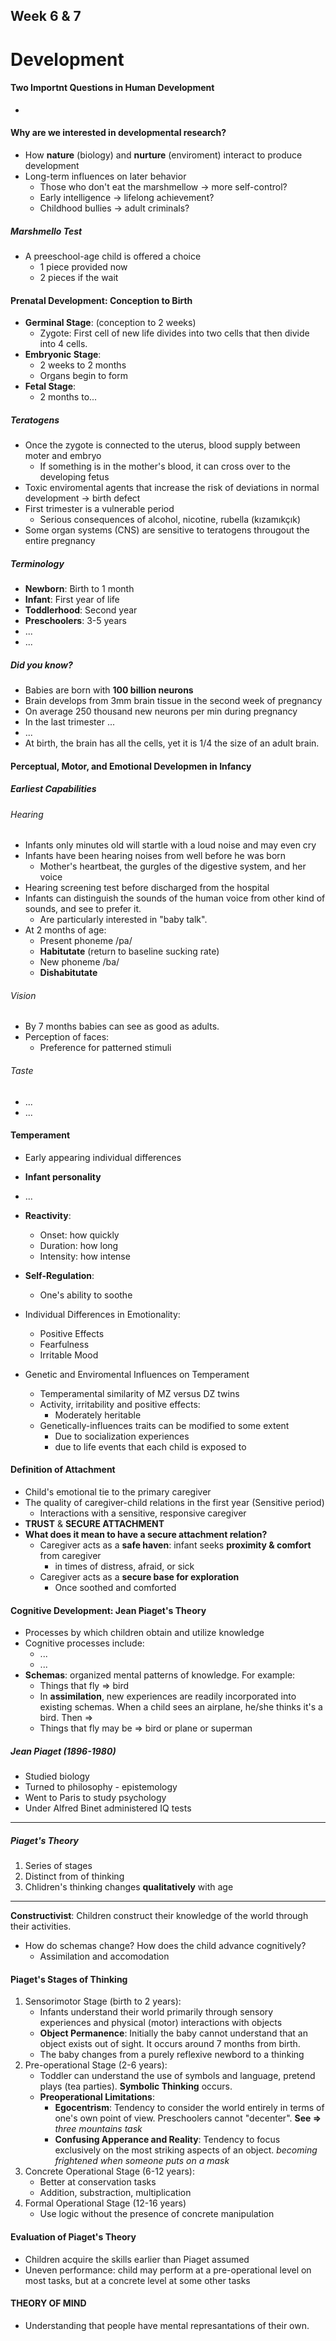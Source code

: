 ## Week 6 & 7
# Development

#### Two Importnt Questions in Human Development
- 

#### Why are we interested in developmental research?
- How **nature** (biology) and **nurture** (enviroment) interact to produce development
- Long-term influences on later behavior
    - Those who don't eat the marshmellow -> more self-control?
    - Early intelligence -> lifelong achievement?
    - Childhood bullies -> adult criminals?
##### Marshmello Test
- A preeschool-age child is offered a choice
    - 1 piece provided now
    - 2 pieces if the wait

#### Prenatal Development: Conception to Birth
- **Germinal Stage**: (conception to 2 weeks)
    - Zygote: First cell of new life divides into two cells that then divide into 4 cells.
- **Embryonic Stage**:
    - 2 weeks to 2 months
    - Organs begin to form
- **Fetal Stage**:
    - 2 months to...

##### Teratogens
- Once the zygote is connected to the uterus, blood supply between moter and embryo
    - If something is in the mother's blood, it can cross over to the developing fetus
- Toxic enviromental agents that increase the risk of deviations in normal development -> birth defect
- First trimester is a vulnerable period
    - Serious consequences of alcohol, nicotine, rubella (kızamıkçık)
- Some organ systems (CNS) are sensitive to teratogens througout the entire pregnancy

##### Terminology
- **Newborn**: Birth to 1 month
- **Infant**: First year of life
- **Toddlerhood**: Second year
- **Preschoolers**: 3-5 years
- ...
- ...

##### Did you know?
- Babies are born with **100 billion neurons**
- Brain develops from 3mm brain tissue in the second week of pregnancy
- On average 250 thousand new neurons per min during pregnancy
- In the last trimester ...
- ...
- At birth, the brain has all the cells, yet it is 1/4 the size of an adult brain.

#### Perceptual, Motor, and Emotional Developmen in Infancy
##### Earliest Capabilities
###### Hearing
- Infants only minutes old will startle with a loud noise and may even cry
- Infants have been hearing noises from well before he was born
    - Mother's heartbeat, the gurgles of the digestive system, and her voice
- Hearing screening test before discharged from the hospital
- Infants can distinguish the sounds of the human voice from other kind of sounds, and see to prefer it.
    - Are particularly interested in "baby talk".
- At 2 months of age:
    - Present phoneme /pa/
    - **Habitutate** (return to baseline sucking rate)
    - New phoneme /ba/
    - **Dishabitutate**
###### Vision
- By 7 months babies can see as good as adults.
- Perception of faces:
    - Preference for patterned stimuli
###### Taste
- ...
- ...

#### Temperament
- Early appearing individual differences
- **Infant personality**
- ...

- **Reactivity**:
    - Onset: how quickly
    - Duration: how long
    - Intensity: how intense
- **Self-Regulation**:
    - One's ability to soothe
- Individual Differences in Emotionality:
    - Positive Effects
    - Fearfulness
    - Irritable Mood
- Genetic and Enviromental Influences on Temperament
    - Temperamental similarity of MZ versus DZ twins
    - Activity, irritability and positive effects:
        - Moderately heritable
    - Genetically-influences traits can be modified to some extent
        - Due to socialization experiences
        - due to life events that each child is exposed to

#### Definition of Attachment
- Child's emotional tie to the primary caregiver
- The quality of caregiver-child relations in the first year (Sensitive period)
    - Interactions with a sensitive, responsive caregiver 
- **TRUST** & **SECURE ATTACHMENT**
- **What does it mean to have a secure attachment relation?**
    - Caregiver acts as a **safe haven**: infant seeks **proximity & comfort** from caregiver
        - in times of distress, afraid, or sick
    - Caregiver acts as a **secure base for exploration**
        - Once soothed and comforted

#### Cognitive Development: Jean Piaget's Theory
- Processes by which children obtain and utilize knowledge
- Cognitive processes include:
    - ...
    - ...
- **Schemas**: organized mental patterns of knowledge. For example:
    - Things that fly => bird
    - In **assimilation**, new experiences are readily incorporated into existing schemas. When a child sees an airplane, he/she thinks it's a bird. Then =>
    - Things that fly may be => bird or plane or superman

##### Jean Piaget (1896-1980)
- Studied biology
- Turned to philosophy - epistemology
- Went to Paris to study psychology
- Under Alfred Binet administered IQ tests
---
##### Piaget's Theory
1. Series of stages
2. Distinct from of thinking
3. Chlidren's thinking changes **qualitatively** with age
---
**Constructivist**: Children construct their knowledge of the world through their activities.

- How do schemas change? How does the child advance cognitively?
    - Assimilation and accomodation

#### Piaget's Stages of Thinking
1. Sensorimotor Stage (birth to 2 years):
    - Infants understand their world primarily through sensory experiences and physical (motor) interactions with objects
    - **Object Permanence**: Initially the baby cannot understand that an object exists out of sight. It occurs around 7 months from birth.
    - The baby changes from a purely reflexive newbord to a thinking
2. Pre-operational Stage (2-6 years):
    - Toddler can understand the use of symbols and language, pretend plays (tea parties). **Symbolic Thinking** occurs.
    - **Preoperational Limitations**:
        - **Egocentrism**: Tendency to consider the world entirely in terms of one's own point of view. Preschoolers cannot "decenter". **See =>** _three mountains task_
        - **Confusing Apperance and Reality**: Tendency to focus exclusively on the most striking aspects of an object. _becoming frightened when someone puts on a mask_
3. Concrete Operational Stage (6-12 years):
    - Better at conservation tasks
    - Addition, substraction, multiplication
4. Formal Operational Stage (12-16 years)
    - Use logic without the presence of concrete manipulation

#### Evaluation of Piaget's Theory
- Children acquire the skills earlier than Piaget assumed
- Uneven performance: child may perform at a pre-operational level on most tasks, but at a concrete level at some other tasks

#### THEORY OF MIND
- Understanding that people have mental represantations of their own.